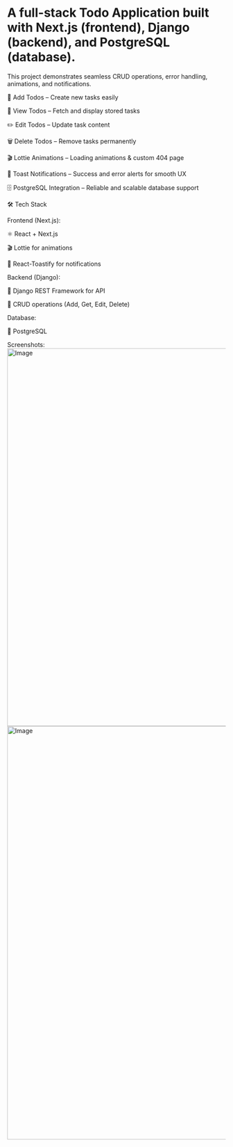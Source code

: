# A full-stack Todo Application built with Next.js (frontend), Django (backend), and PostgreSQL (database).
This project demonstrates seamless CRUD operations, error handling, animations, and notifications.

📝 Add Todos – Create new tasks easily

📂 View Todos – Fetch and display stored tasks

✏️ Edit Todos – Update task content

🗑️ Delete Todos – Remove tasks permanently

🎬 Lottie Animations – Loading animations & custom 404 page

🔔 Toast Notifications – Success and error alerts for smooth UX

🗄️ PostgreSQL Integration – Reliable and scalable database support

🛠️ Tech Stack

Frontend (Next.js):

⚛️ React + Next.js

🎬 Lottie for animations

🔔 React-Toastify for notifications

Backend (Django):

🐍 Django REST Framework for API

🔄 CRUD operations (Add, Get, Edit, Delete)

Database:

🐘 PostgreSQL

Screenshots:
<img width="1907" height="869" alt="Image" src="https://github.com/user-attachments/assets/44af936a-522d-47d8-a5e9-0d454cecfc03" />
<img width="1895" height="951" alt="Image" src="https://github.com/user-attachments/assets/eb6bb565-fe67-4d60-9753-898d925898bf" />
